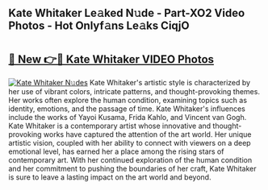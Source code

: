 ## Kate Whitaker Le𝚊ked N𝚞de - Part-XO2 Video Photos - Hot Onlyf𝚊ns Le𝚊ks CiqjO

# <h2><a href="http://ac32428.deff.icu/?id=Kate+Whitaker">🔗 New 👉🔴 Kate Whitaker VIDEO Photos</a></h2>

[![Kate Whitaker N𝚞des](https://i.imgur.com/rIISA9y.gif)](http://ac32428.deff.icu/?id=Kate+Whitaker)
Kate Whitaker's artistic style is characterized by her use of vibrant colors, intricate patterns, and thought-provoking themes. Her works often explore the human condition, examining topics such as identity, emotions, and the passage of time. Kate Whitaker's influences include the works of Yayoi Kusama, Frida Kahlo, and Vincent van Gogh. Kate Whitaker is a contemporary artist whose innovative and thought-provoking works have captured the attention of the art world. Her unique artistic vision, coupled with her ability to connect with viewers on a deep emotional level, has earned her a place among the rising stars of contemporary art. With her continued exploration of the human condition and her commitment to pushing the boundaries of her craft, Kate Whitaker is sure to leave a lasting impact on the art world and beyond.
